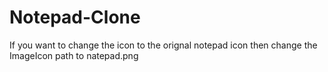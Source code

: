 # Notepad-Clone
If you want to change the icon to the orignal notepad icon then change the ImageIcon path to 
natepad.png
